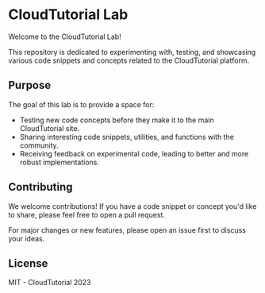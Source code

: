 # CloudTutorial Lab

Welcome to the CloudTutorial Lab!

This repository is dedicated to experimenting with, testing, and showcasing various code snippets and concepts related to the CloudTutorial platform.

## Purpose

The goal of this lab is to provide a space for:

- Testing new code concepts before they make it to the main CloudTutorial site.
- Sharing interesting code snippets, utilities, and functions with the community.
- Receiving feedback on experimental code, leading to better and more robust implementations.

## Contributing

We welcome contributions! If you have a code snippet or concept you'd like to share, please feel free to open a pull request.

For major changes or new features, please open an issue first to discuss your ideas.

## License
MIT - CloudTutorial 2023
